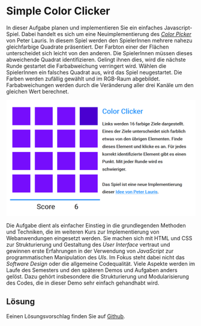 <a class="github-button button" href="https://github.com/Multimedia-Engineering-Regensburg-Demos/MME-SimpleColorClicker"></a>
# Simple Color Clicker

In dieser Aufgabe planen und implementieren Sie ein einfaches Javascript-Spiel. Dabei handelt es sich um eine Neuimplementierung des [*Color Picker*](https://gamejolt.com/games/color-picker/35110) von Peter Lauris. In diesem Spiel werden den SpielerInnen mehrere nahezu gleichfarbige Quadrate präsentiert. Der Farbton einer der Flächen unterscheidet sich leicht von den anderen. Die SpielerInnen müssen dieses abweichende Quadrat identifizieren. Gelingt ihnen dies, wird die nächste Runde gestartet die Farbabweichung verringert wird. Wählen die SpielerInnen ein falsches Quadrat aus, wird das Spiel neugestartet. Die Farben werden zufällig gewählt und im RGB-Raum abgebildet. Farbabweichungen werden durch die Veränderung aller drei Kanäle um den gleichen Wert berechnet.

![Screenshot des Kanban-Board](img/simple-color-clicker-complete.png)

Die Aufgabe dient als einfacher Einstieg in die grundlegenden Methoden und Techniken, die im weiteren Kurs zur Implementierung von Webanwendungen eingesetzt werden. Sie machen sich mit HTML und CSS zur Strukturierung und Gestaltung des *User Interface* vertraut und gewinnen erste Erfahrungen in der Verwendung von *JavaScript* zur programmatischen Manipulation des *UIs*. Im Fokus steht dabei nicht das *Software Design* oder die allgemeine Codequalität. Viele Aspekte werden im Laufe des Semesters und den späteren Demos und Aufgaben anders gelöst. Dazu gehört insbesondere die Strukturierung und Modularisierung des Codes, die in dieser Demo sehr einfach gehandhabt wird.

## Lösung

Eeinen Lösungsvorschlag finden Sie auf [Github](https://github.com/Multimedia-Engineering-Regensburg-Demos/MME-SimpleColorClicker).
